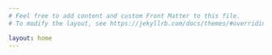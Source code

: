 ```yaml
---
# Feel free to add content and custom Front Matter to this file.
# To modify the layout, see https://jekyllrb.com/docs/themes/#overriding-theme-defaults

layout: home
---
```


<meta
			name="image"
			property="og:image"
			content="https://github.com/SamVar/blog/tree/master/assets/images/blog-logo.png"
		/>
